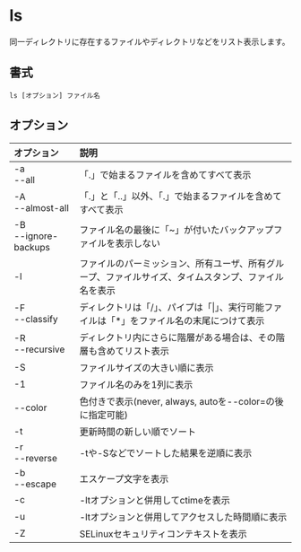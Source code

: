 # ls

同一ディレクトリに存在するファイルやディレクトリなどをリスト表示します。

## 書式

```
ls [オプション] ファイル名
```

## オプション

|オプション|説明|
|:--|:--|
|-a<br> --all|「.」で始まるファイルを含めてすべて表示|
|-A<br> --almost-all|「.」と「..」以外、「.」で始まるファイルを含めてすべて表示|
|-B<br> --ignore-backups|ファイル名の最後に「~」が付いたバックアップファイルを表示しない|
|-l|ファイルのパーミッション、所有ユーザ、所有グループ、ファイルサイズ、タイムスタンプ、ファイル名を表示|
|-F<br> --classify|ディレクトリは「/」、パイプは「\|」、実行可能ファイルは「*」をファイル名の末尾につけて表示|
|-R<br> --recursive|ディレクトリ内にさらに階層がある場合は、その階層も含めてリスト表示|
|-S|ファイルサイズの大きい順に表示|
|-1|ファイル名のみを1列に表示|
|--color|色付きで表示(never, always, autoを--color=の後に指定可能)|
|-t|更新時間の新しい順でソート|
|-r<br> --reverse|-tや-Sなどでソートした結果を逆順に表示|
|-b<br> --escape|エスケープ文字を表示|
|-c|-ltオプションと併用してctimeを表示|
|-u|-ltオプションと併用してアクセスした時間順に表示|
|-Z|SELinuxセキュリティコンテキストを表示|
